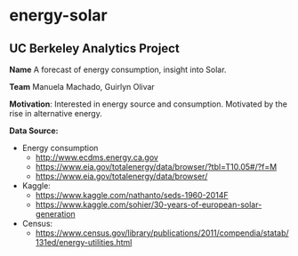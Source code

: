 # energy-solar

## UC Berkeley Analytics Project

**Name**  A forecast of energy consumption, insight into Solar.

**Team** Manuela Machado, Guirlyn Olivar

**Motivation**: Interested in energy source and consumption. Motivated by the rise in alternative energy.

**Data Source:**
- Energy consumption
    -  http://www.ecdms.energy.ca.gov
    - https://www.eia.gov/totalenergy/data/browser/?tbl=T10.05#/?f=M
    - https://www.eia.gov/totalenergy/data/browser/
- Kaggle:
    - https://www.kaggle.com/nathanto/seds-1960-2014F
    - https://www.kaggle.com/sohier/30-years-of-european-solar-generation
- Census:	
    - https://www.census.gov/library/publications/2011/compendia/statab/131ed/energy-utilities.html


